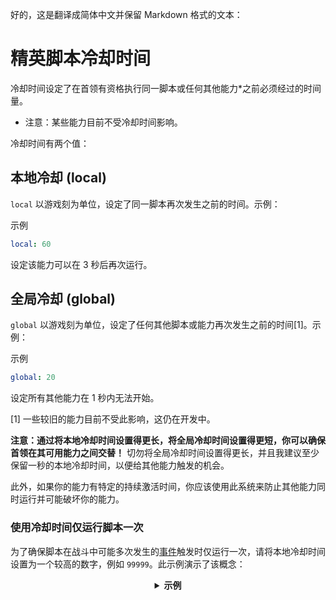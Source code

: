 好的，这是翻译成简体中文并保留 Markdown 格式的文本：

# 精英脚本冷却时间

冷却时间设定了在首领有资格执行同一脚本或任何其他能力*之前必须经过的时间量。

* 注意：某些能力目前不受冷却时间影响。

冷却时间有两个值：

## 本地冷却 (local)

`local` 以游戏刻为单位，设定了同一脚本再次发生之前的时间。示例：

示例

```yaml
local: 60
```

设定该能力可以在 3 秒后再次运行。

## 全局冷却 (global)

`global` 以游戏刻为单位，设定了任何其他脚本或能力再次发生之前的时间\[1\]。示例：

示例

```yaml
global: 20
```

设定所有其他能力在 1 秒内无法开始。

\[1\] 一些较旧的能力目前不受此影响，这仍在开发中。

**注意：通过将本地冷却时间设置得更长，将全局冷却时间设置得更短，你可以确保首领在其可用能力之间交替！** 切勿将全局冷却时间设置得更长，并且我建议至少保留一秒的本地冷却时间，以便给其他能力触发的机会。

此外，如果你的能力有特定的持续激活时间，你应该使用此系统来防止其他能力同时运行并可能破坏你的能力。

### 使用冷却时间仅运行脚本一次

为了确保脚本在战斗中可能多次发生的[事件](zh-cn/elitemobs/elitescript_events.md)触发时仅运行一次，请将本地冷却时间设置为一个较高的数字，例如 `99999`。此示例演示了该概念：

<div align="center">

<details>

<summary><b>示例</b></summary>

<div align="left">

```yaml
eliteScript:
  SetMeOnFireOnlyOnce:
    Events:
    - EliteMobDamagedByPlayerEvent
    Actions:
    - action: SET_ON_FIRE
      duration: 60
      Target:
      targetType: DIRECT_TARGET
    Cooldowns:
    local: 99999
    global: 50
```
在此场景中，`EliteMobDamagedByPlayerEvent` 触发 `SET_ON_FIRE` 动作。如果没有冷却时间，该动作会在玩家每次击中怪物时激活。

然而，当本地冷却时间设置为 `99999` 时，该动作将仅每 `99999` 个游戏刻（83 分钟）触发一次。

</div>

</details>

</div>